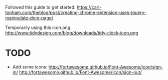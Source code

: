 
Followed this guide to get started: https://carl-topham.com/theblog/post/creating-chrome-extension-uses-jquery-manipulate-dom-page/

Temporarily using this icon.png: http://www.tidydesign.com/blog/downloads/tidy-clock-icon.png

# TODO
- Add some icons:
  http://fortawesome.github.io/Font-Awesome/icon/sign-in/
  http://fortawesome.github.io/Font-Awesome/icon/sign-out/
